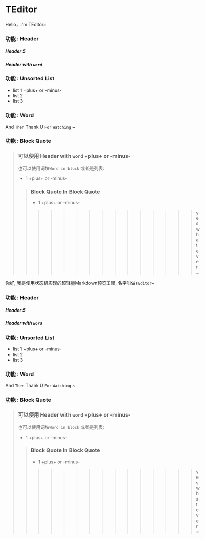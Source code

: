 # TEditor

Hello，I'm TEditor~

### 功能 : Header
##### Header 5
##### Header with `word`

### 功能 : Unsorted List 
* list 1 +plus+ or -minus-
* list 2
* list 3

### 功能 : Word
And `Then` Thank U `For` `Watching` ~

### 功能 : Block Quote
> ### 可以使用 Header with `word` +plus+ or -minus-
> 也可以使用词块`Word in block`
> 或者是列表:
> * 1 +plus+ or -minus-
>> ### Block Quote In Block Quote
>> * 1 +plus+ or -minus-
>>>>>>>>>>>>>>> yes what ever ~

你好, 我是使用状态机实现的超轻量Markdown预览工具, 名字叫做`TEditor`~

### 功能 : Header
##### Header 5
##### Header with `word`

### 功能 : Unsorted List
* list 1 +plus+ or -minus-
* list 2
* list 3

### 功能 : Word
And `Then` Thank U `For` `Watching` ~

### 功能 : Block Quote
> ### 可以使用 Header with `word` +plus+ or -minus-
> 也可以使用词块`Word in block`
> 或者是列表:
> * 1 +plus+ or -minus-
>> ### Block Quote In Block Quote
>> * 1 +plus+ or -minus-
>>>>>>>>>>>>>>> yes what ever ~ 